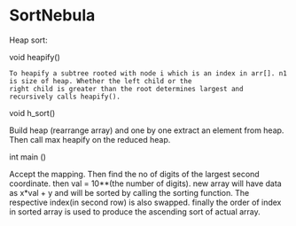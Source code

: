 # SortNebula

Heap sort:

 void heapify() 

    To heapify a subtree rooted with node i which is an index in arr[]. n1 is size of heap. Whether the left child or the 
    right child is greater than the root determines largest and recursively calls heapify().

 void h_sort()

   Build heap (rearrange array) and one by one extract an element from heap. 
   Then call max heapify on the reduced heap.

 int main ()

  Accept the mapping. Then find the no of digits of the largest second coordinate. then val = 10**(the number of digits).
  new array will have data as x*val + y and will be sorted by calling the sorting function. The respective index(in second row)
 is also swapped. finally the order of index in sorted array is used to produce the ascending sort of actual array. 
        